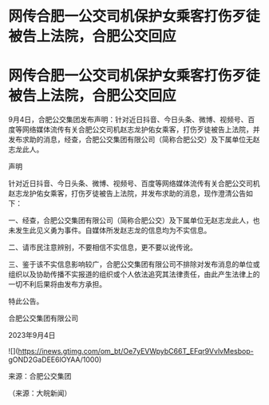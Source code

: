 # 网传合肥一公交司机保护女乘客打伤歹徒被告上法院，合肥公交回应

# 网传合肥一公交司机保护女乘客打伤歹徒被告上法院，合肥公交回应

9月4日，合肥公交集团发布声明：针对近日抖音、今日头条、微博、视频号、百度等网络媒体流传有关合肥公交司机赵志龙护佑女乘客，打伤歹徒被告上法院，并发布求助的消息，经查，合肥公交集团有限公司（简称合肥公交）及下属单位无赵志龙此人。

声明

针对近日抖音、今日头条、微博、视频号、百度等网络媒体流传有关合肥公交司机赵志龙护佑女乘客，打伤歹徒被告上法院，并发布求助的消息，现作澄清公告如下：

一、经查，合肥公交集团有限公司（简称合肥公交）及下属单位无赵志龙此人，也未发生此见义勇为事件。自媒体所发赵志龙的信息均为不实信息。

二、请市民注意辨别，不要相信不实信息，更不要以讹传讹。

三、鉴于该不实信息影响较广，合肥公交集团有限公司不排除对发布消息的单位或组织以及协助传播不实报道的组织或个人依法追究其法律责任，由此产生法律上的一切不利后果将由发布方承担。

特此公告。

合肥公交集团有限公司

2023年9月4日

![](https://inews.gtimg.com/om_bt/Oe7yEVWpybC66T_EFqr9VvlvMesbop-
gOND2GaDEE6lOYAA/1000)

来源：合肥公交集团

（来源：大皖新闻）

